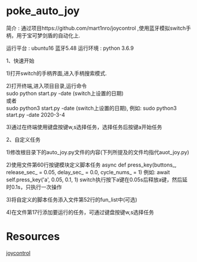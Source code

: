 # poke_auto_joy
简介  :  通过项目https://github.com/mart1nro/joycontrol ,使用蓝牙模拟switch手柄，用于宝可梦剑盾的自动化上.

运行平台  :  ubuntu16   蓝牙5.48
运行环境  :  python 3.6.9

1、快速开始

1)打开switch的手柄界面,进入手柄搜索模式.

2)打开终端,进入项目目录,运行命令   
    sudo python start.py -date (switch上设置的日期)    
    或者     
    sudo python3 start.py  -date (switch上设置的日期), 
    例如:
    sudo python3 start.py -date 2020-3-4

3)通过在终端使用键盘按键w,s选择任务，选择任务后按键a开始任务

2、自定义任务

1)修改根目录下的auto_joy.py文件的内容(下列所提及的文件均指代auot_joy.py)

2)使用文件第60行按键模块定义脚本任务
    async def press_key(buttons_, release_sec_ = 0.05, delay_sec_ = 0.0, cycle_nums_ = 1)
    例如:
    await self.press_key('a', 0.05, 0.1, 1)
    switch执行按下a键在0.05s后释放a键，然后延时0.1s，只执行一次操作
    
3)将自定义的脚本任务添入文件第52行的fun_list中(可选)

4)在文件第17行添加要运行的任务，可通过键盘按键w,s选择任务

# Resources
[joycontrol](https://github.com/mart1nro/joycontrol)
